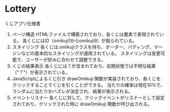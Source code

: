 # Lottery

くじアプリ仕様書
1. ページ構造
HTMLファイルで構築されており、各くじは要素で表現されている。
各くじにはID（omikuji1からomikuji9）が振られている。
2. スタイリング
各くじは.omikujiクラスを持ち、ボーダー、パディング、マージンなどの基本的なスタイリングが適用されている。
スタイリングは変更可能で、ユーザーが好みに合わせて調整できる。
3. くじの結果表示
各くじには？が含まれており、初期状態では不明な結果（"？"）が表示されている。
4. JavaScriptによるくじ引き
drawOmikuji 関数が実装されており、各くじをクリックすることでくじを引くことができる。
当たりの確率は現在10%で、ランダムに当たりかハズレが決定され、結果が表示される。
5. イベントリスナー
各くじに対して、クリックイベントがリスナーとして設定されており、クリックされた時に drawOmikuji 関数が呼び出される。
